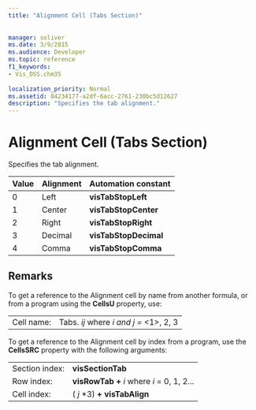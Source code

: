 ```yaml
---
title: "Alignment Cell (Tabs Section)"
 
 
manager: soliver
ms.date: 3/9/2015
ms.audience: Developer
ms.topic: reference
f1_keywords:
- Vis_DSS.chm35
 
localization_priority: Normal
ms.assetid: 84234177-a2df-6acc-2761-230bc5d12627
description: "Specifies the tab alignment."
---
```


# Alignment Cell (Tabs Section)

Specifies the tab alignment.
  
|**Value**|**Alignment**|**Automation constant**|
|:-----|:-----|:-----|
| 0  <br/> | Left  <br/> |**visTabStopLeft** <br/> |
| 1  <br/> | Center  <br/> |**visTabStopCenter** <br/> |
| 2  <br/> | Right  <br/> |**visTabStopRight** <br/> |
| 3  <br/> | Decimal  <br/> |**visTabStopDecimal** <br/> |
| 4  <br/> | Comma  <br/> |**visTabStopComma** <br/> |
   
## Remarks

To get a reference to the Alignment cell by name from another formula, or from a program using the **CellsU** property, use: 
  
|||
|:-----|:-----|
| Cell name:  <br/> | Tabs.  *ij*            where  *i and j =*  <1>, 2, 3  <br/> |
   
To get a reference to the Alignment cell by index from a program, use the **CellsSRC** property with the following arguments: 
  
|||
|:-----|:-----|
| Section index:  <br/> |**visSectionTab** <br/> |
| Row index:  <br/> |**visRowTab +** *i*            where  *i*  = 0, 1, 2...  <br/> |
| Cell index:  <br/> | (  *j*  *3) **+ visTabAlign** <br/> |
   

